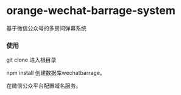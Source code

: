 # orange-wechat-barrage-system
基于微信公众号的多房间弹幕系统
### 使用 ###
git clone 
进入根目录

npm install
创建数据库wechatbarrage。

在微信公众平台配置域名服务。
